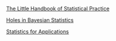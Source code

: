 [The Little Handbook of Statistical Practice](http://www.jerrydallal.com/LHSP/LHSP.htm)

[Holes in Bayesian Statistics](https://statmodeling.stat.columbia.edu/2020/02/23/holes-in-bayesian-statistics/)

[Statistics for Applications](https://ocw.mit.edu/courses/18-650-statistics-for-applications-fall-2016/pages/lecture-slides/)
